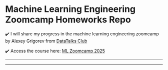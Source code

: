 # Machine Learning Engineering Zoomcamp Homeworks Repo
:heavy_check_mark: I will share my progress in the machine learning engineering zoomcamp by Alexey Grigorev from [DataTalks Club](https://datatalks.club)

:heavy_check_mark: Access the course here: [ML Zoomcamp 2025](https://datatalks.club/blog/machine-learning-zoomcamp.html)

---
---
